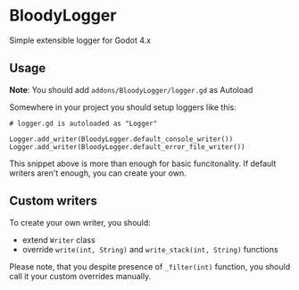 # BloodyLogger
Simple extensible logger for Godot 4.x

## Usage

**Note**: You should add `addons/BloodyLogger/logger.gd` as Autoload

Somewhere in your project you should setup loggers like this:

```gdscript
# logger.gd is autoloaded as "Logger"

Logger.add_writer(BloodyLogger.default_console_writer())
Logger.add_writer(BloodyLogger.default_error_file_writer())
```

This snippet above is more than enough for basic funcitonality. If default writers aren't enough, you can create your own.

## Custom writers

To create your own writer, you should:
* extend `Writer` class
* override `write(int, String)` and `write_stack(int, String)` functions

Please note, that you despite presence of `_filter(int)` function, you should call it your custom overrides manually.
